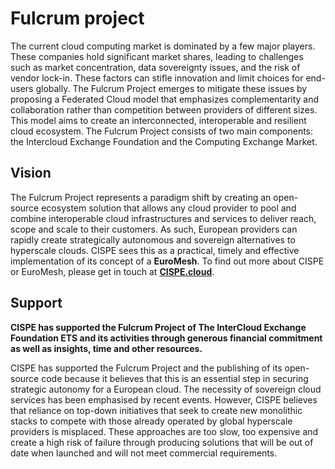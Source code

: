 # Fulcrum project

The current cloud computing market is dominated by a few major players. These companies hold significant market shares, leading to challenges such as market concentration, data sovereignty issues, and the risk of vendor lock-in. These factors can stifle innovation and limit choices for end-users globally.
The Fulcrum Project emerges to mitigate these issues by proposing a Federated Cloud model that emphasizes complementarity and collaboration rather than competition between providers of different sizes. This model aims to create an interconnected, interoperable and resilient cloud ecosystem.
The Fulcrum Project consists of two main components: the Intercloud Exchange Foundation and the Computing Exchange Market.


## Vision 

The Fulcrum Project represents a paradigm shift by creating an open-source ecosystem solution that allows any cloud provider to pool and combine interoperable cloud infrastructures and services to deliver reach, scope and scale to their customers. As such, European providers can rapidly create strategically autonomous and sovereign alternatives to hyperscale clouds. CISPE sees this as a practical, timely and effective implementation of its concept of a **EuroMesh**. To find out more about CISPE or EuroMesh, please get in touch at **[CISPE.cloud](https://www.cispe.cloud)**.

## Support

**CISPE has supported the Fulcrum Project of The InterCloud Exchange Foundation ETS and its activities through generous financial commitment as well as insights, time and other resources.**

CISPE has supported the Fulcrum Project and the publishing of its open-source code because it believes that this is an essential step in securing strategic autonomy for a European cloud. The necessity of sovereign cloud services has been emphasised by recent events. However, CISPE believes that reliance on top-down initiatives that seek to create new monolithic stacks to compete with those already operated by global hyperscale providers is misplaced. These approaches are too slow, too expensive and create a high risk of failure through producing solutions that will be out of date when launched and will not meet commercial requirements.
